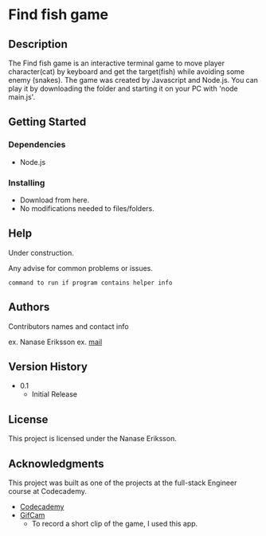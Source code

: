 # Find fish game

## Description

The Find fish game is an interactive terminal game to move player character(cat) by keyboard and get the target(fish) while avoiding some enemy (snakes).
The game was created by Javascript and Node.js.
You can play it by downloading the folder and starting it on your PC with 'node main.js'. 

## Getting Started

### Dependencies

* Node.js 

### Installing

* Download from here.
* No modifications needed to files/folders.

## Help
Under construction.

Any advise for common problems or issues.
```
command to run if program contains helper info
```

## Authors

Contributors names and contact info

ex. Nanase Eriksson
ex. [mail](nanase.forapp@gmail.com)

## Version History

<!-- * 0.2
    * Various bug fixes and optimizations
    * See [commit change]() or See [release history]() -->
* 0.1
    * Initial Release

## License

This project is licensed under the Nanase Eriksson.
<!-- License - see the LICENSE.md file for details -->

## Acknowledgments
This project was built as one of the projects at the full-stack Engineer course at Codecademy.

* [Codecademy](https://www.codecademy.com)
* [GifCam](https://gifcam.jp.uptodown.com/windows)
  * To record a short clip of the game, I used this app.
